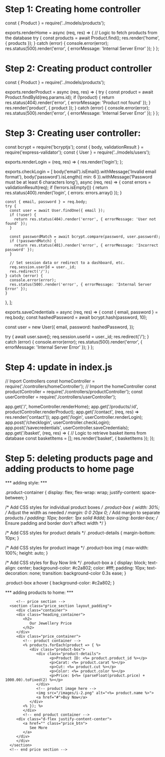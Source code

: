 # Step 1: Creating home controller

const { Product } = require('../models/products');

exports.renderHome = async (req, res) => {
  // Logic to fetch products from the database
  try {
    const products = await Product.find();
    res.render('home', { products });
  } catch (error) {
    console.error(error);
    res.status(500).render('error', { errorMessage: 'Internal Server Error' });
  }
};

# Step 2: Creating product controller

const { Product } = require('../models/products');

exports.renderProduct = async (req, res) => {
  try {
    const product = await Product.findById(req.params.id);
    if (!product) {
      return res.status(404).render('error', { errorMessage: 'Product not found' });
    }
    res.render('product', { product });
  } catch (error) {
    console.error(error);
    res.status(500).render('error', { errorMessage: 'Internal Server Error' });
  }
};

# Step 3: Creating user controller:

const bcrypt = require('bcryptjs');
const { body, validationResult } = require('express-validator');
const { User } = require('../models/users');

exports.renderLogin = (req, res) => {
  res.render('login');
};

exports.checkLogin = [
  body('email').isEmail().withMessage('Invalid email format'),
  body('password').isLength({ min: 6 }).withMessage('Password must be at least 6 characters long'),
  async (req, res) => {
    const errors = validationResult(req);
    if (!errors.isEmpty()) {
      return res.status(400).render('login', { errors: errors.array() });
    }

    const { email, password } = req.body;
    try {
      const user = await User.findOne({ email });
      if (!user) {
        return res.status(404).render('error', { errorMessage: 'User not found' });
      }

      const passwordMatch = await bcrypt.compare(password, user.password);
      if (!passwordMatch) {
        return res.status(401).render('error', { errorMessage: 'Incorrect password' });
      }

      // Set session data or redirect to a dashboard, etc.
      req.session.userId = user._id;
      res.redirect('/');
    } catch (error) {
      console.error(error);
      res.status(500).render('error', { errorMessage: 'Internal Server Error' });
    }
  },
];

exports.saveCredentials = async (req, res) => {
  const { email, password } = req.body;
  const hashedPassword = await bcrypt.hash(password, 10);

  const user = new User({
    email,
    password: hashedPassword,
  });

  try {
    await user.save();
    req.session.userId = user._id;
    res.redirect('/');
  } catch (error) {
    console.error(error);
    res.status(500).render('error', { errorMessage: 'Internal Server Error' });
  }
};

# Step 4: update in index.js

// Inport Controllers
const homeController = require('./controllers/homeController'); // Import the homeController
const productController = require('./controllers/productController');
const userController = require('./controllers/userController');


app.get('/', homeController.renderHome);
app.get('/products/:id', productController.renderProduct);
app.get('/contact', (req, res) => res.render('contact'));
app.get('/login', userController.renderLogin);
app.post('/checklogin', userController.checkLogin);
app.post('/savecredentials', userController.saveCredentials);
app.get('/basket', (req, res) => {
  // Logic to retrieve basket items from database
  const basketItems = [];
  res.render('basket', { basketItems });
});

# Step 5: deleting products page and adding products to home page

*** adding style: ***

.product-container {
     display: flex;
     flex-wrap: wrap;
     justify-content: space-between;
   }
 
   /* Add CSS styles for individual product boxes */
   .product-box {
     width: 30%; /* Adjust the width as needed */
     margin: 0 0 20px 0; /* Add margin to separate products */
     padding: 10px;
     border: 1px solid #ddd;
     box-sizing: border-box; /* Ensure padding and border don't affect width */
   }
 
   /* Add CSS styles for product details */
   .product-details {
     margin-bottom: 10px;
   }
 
   /* Add CSS styles for product image */
   .product-box img {
     max-width: 100%;
     height: auto;
   }
 
   /* Add CSS styles for Buy Now link */
   .product-box a {
     display: block;
     text-align: center;
     background-color: #c2a802;
     color: #fff;
     padding: 10px;
     text-decoration: none;
     transition: background-color 0.3s ease;
   }
 
   .product-box a:hover {
     background-color: #c2a802;
   }

*** adding products to home: ***

         <!-- price section -->
      <section class="price_section layout_padding">
         <div class="container">
         <div class="heading_container">
            <h2>
               Our Jewellery Price
            </h2>
         </div>
         <div class="price_container">
            <!-- product container -->
            <% products.forEach(product => { %>
               <div class="product-box">
                  <div class="product-details">
                        <p>Product ID: <%= product.product_id %></p>
                        <p>Carat: <%= product.carat %></p>
                        <p>Cut: <%= product.cut %></p>
                        <p>Color: <%= product.color %></p>
                        <p>Price: $<%= (parseFloat(product.price) + 1000.00).toFixed(2) %></p>
                  </div>
                  <!-- product image here -->
                  <img src="/images/i-2.png" alt="<%= product.name %>">
                  <a href="#">Buy Now</a>
               </div>
            <% }); %>
            </div>
            <!-- end product container -->
         <div class="d-flex justify-content-center">
            <a href="" class="price_btn">
               See More
            </a>
         </div>
         </div>
      </section>
      <!-- end price section -->